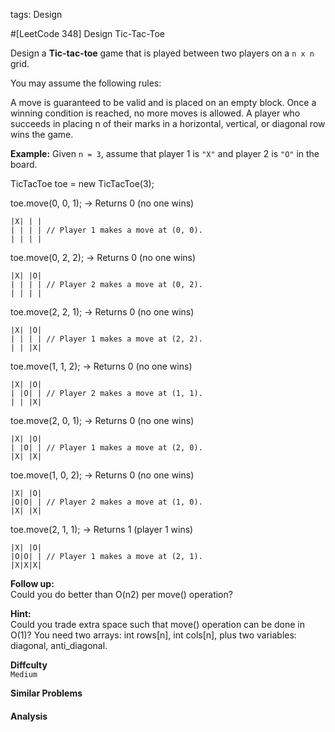 tags: Design

#[LeetCode 348] Design Tic-Tac-Toe

Design a **Tic-tac-toe** game that is played between two players on a `n x n` grid.

You may assume the following rules:

A move is guaranteed to be valid and is placed on an empty block.
Once a winning condition is reached, no more moves is allowed.
A player who succeeds in placing n of their marks in a horizontal, vertical, or diagonal row wins the game.

**Example:**
Given `n = 3`, assume that player 1 is `"X"` and player 2 is `"O"` in the board.

TicTacToe toe = new TicTacToe(3);

toe.move(0, 0, 1); -> Returns 0 (no one wins)

    |X| | |
    | | | | // Player 1 makes a move at (0, 0).
    | | | |

toe.move(0, 2, 2); -> Returns 0 (no one wins)

    |X| |O|
    | | | | // Player 2 makes a move at (0, 2).
    | | | |

toe.move(2, 2, 1); -> Returns 0 (no one wins)

    |X| |O|
    | | | | // Player 1 makes a move at (2, 2).
    | | |X|

toe.move(1, 1, 2); -> Returns 0 (no one wins)

    |X| |O|
    | |O| | // Player 2 makes a move at (1, 1).
    | | |X|

toe.move(2, 0, 1); -> Returns 0 (no one wins)

    |X| |O|
    | |O| | // Player 1 makes a move at (2, 0).
    |X| |X|

toe.move(1, 0, 2); -> Returns 0 (no one wins)

    |X| |O|
    |O|O| | // Player 2 makes a move at (1, 0).
    |X| |X|

toe.move(2, 1, 1); -> Returns 1 (player 1 wins)

    |X| |O|
    |O|O| | // Player 1 makes a move at (2, 1).
    |X|X|X|

**Follow up:**  
Could you do better than O(n2) per move() operation?

**Hint:**  
Could you trade extra space such that move() operation can be done in O(1)?
You need two arrays: int rows[n], int cols[n], plus two variables: diagonal, anti_diagonal.


**Diffculty**  
`Medium`

**Similar Problems**  


#### Analysis




